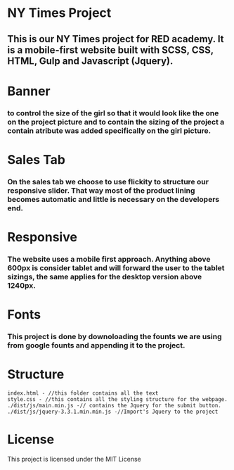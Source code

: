 # NY Times Project
## This is our NY Times project for RED academy. It is a mobile-first website built with SCSS, CSS, HTML, Gulp and Javascript (Jquery).

# Banner
### to control the size of the girl so that it would look like the one on the project picture and to contain the sizing of the project a contain atribute was added specifically on the girl picture.

# Sales Tab
### On the sales tab we choose to use flickity to structure our responsive slider. That way most of the product lining becomes automatic and little is necessary on the developers end.

# Responsive
### The website uses a mobile first approach. Anything above 600px is consider tablet and will forward the user to the tablet sizings, the same applies for the desktop version above 1240px.

# Fonts
### This project is done by downoloading the founts we are using from google founts and appending it to the project.

# Structure
    index.html - //this folder contains all the text
    style.css - //this contains all the styling structure for the webpage.
    ./dist/js/main.min.js -// contains the Jquery for the submit button.
    ./dist/js/jquery-3.3.1.min.min.js -//Import's Jquery to the project
# License
This project is licensed under the MIT License
